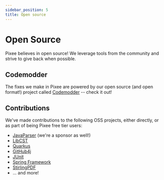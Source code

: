 ```yaml
---
sidebar_position: 5
title: Open source
---
```


# Open Source

Pixee believes in open source! We leverage tools from the community and strive to give back when possible.

## Codemodder

The fixes we make in Pixee are powered by our open source (and open format!) project called [Codemodder](https://codemodder.io) -- check it out!

## Contributions

We've made contributions to the following OSS projects, either directly, or as part of being Pixee free tier users:

- [JavaParser](https://github.com/javaparser/javaparser) (we're a sponsor as well!)
- [LibCST](https://github.com/Instagram/LibCST/)
- [Quarkus](https://github.com/quarkusio/quarkus)
- [GitHub4j](https://github.com/hub4j/github-api)
- [JUnit](https://github.com/junit-team)
- [Spring Framework](https://github.com/spring-projects/spring-framework)
- [StirlingPDF](https://github.com/Stirling-Tools/Stirling-PDF)
- ... and more!
